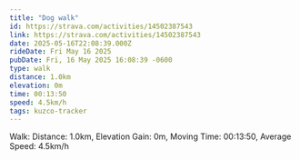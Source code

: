 ```yaml
---
title: "Dog walk"
id: https://strava.com/activities/14502387543
link: https://strava.com/activities/14502387543
date: 2025-05-16T22:08:39.000Z
rideDate: Fri May 16 2025
pubDate: Fri, 16 May 2025 16:08:39 -0600
type: walk
distance: 1.0km
elevation: 0m
time: 00:13:50
speed: 4.5km/h
tags: kuzco-tracker
---
```

Walk: Distance: 1.0km, Elevation Gain: 0m, Moving Time: 00:13:50, Average Speed: 4.5km/h